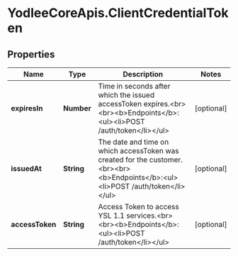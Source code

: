 # YodleeCoreApis.ClientCredentialToken

## Properties
Name | Type | Description | Notes
------------ | ------------- | ------------- | -------------
**expiresIn** | **Number** | Time in seconds after which the issued accessToken expires.&lt;br&gt;&lt;br&gt;&lt;b&gt;Endpoints&lt;/b&gt;:&lt;ul&gt;&lt;li&gt;POST /auth/token&lt;/li&gt;&lt;/ul&gt; | [optional] 
**issuedAt** | **String** | The date and time on which accessToken was created for the customer.&lt;br&gt;&lt;br&gt;&lt;b&gt;Endpoints&lt;/b&gt;:&lt;ul&gt;&lt;li&gt;POST /auth/token&lt;/li&gt;&lt;/ul&gt; | [optional] 
**accessToken** | **String** | Access Token to access YSL 1.1 services.&lt;br&gt;&lt;br&gt;&lt;b&gt;Endpoints&lt;/b&gt;:&lt;ul&gt;&lt;li&gt;POST /auth/token&lt;/li&gt;&lt;/ul&gt; | [optional] 
